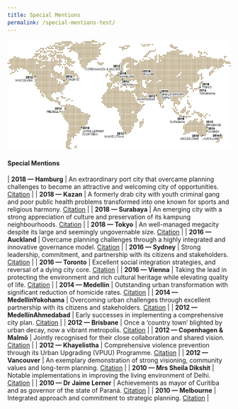 ```yaml
---
title: Special Mentions
permalink: /special-mentions-test/
---
```


![Special Mentions](/images/laureates/worldmap-special-mentions.jpg/)

#### **Special Mentions**

| **2018 — Hamburg** | An extraordinary port city that overcame planning challenges to become an attractive and welcoming city of opportunities. [Citation](/laureates/2018/special-mentions/hamburg/) | 
| **2018 — Kazan** | A formerly drab city with youth criminal gang and poor public health problems transformed into one known for sports and religious harmony. [Citation](/laureates/2018/special-mentions/hamburg/) |
| **2018 — Surabaya** | An emerging city with a strong appreciation of culture and preservation of its kampung neighbourhoods. [Citation](/laureates/2018/special-mentions/hamburg/) | 
| **2018 — Tokyo** | An well-managed megacity despite its large and seemingly ungovernable size. [Citation](/laureates/2018/special-mentions/hamburg/) |
| **2016 — Auckland** | Overcame planning challenges through a highly integrated and innovative governance model. [Citation](/laureates/2018/special-mentions/hamburg/) |
| **2016 — Sydney** | Strong leadership, commitment, and partnership with its citizens and stakeholders. [Citation](/laureates/2018/special-mentions/hamburg/) |
| **2016 — Toronto** | Excellent social integration strategies, and reversal of a dying city core. [Citation](/laureates/2018/special-mentions/hamburg/) | 
| **2016 — Vienna** | Taking the lead in protecting the environment and rich cultural heritage while elevating quality of life. [Citation](/laureates/2018/special-mentions/hamburg/) | 
| **2014 — Medellín** | Outstanding urban transformation with significant reduction of homicide rates. [Citation](/laureates/2018/special-mentions/hamburg/) | 
| **2014 — MedellínYokohama** | Overcoming urban challenges through excellent partnership with its citizens and stakeholders. [Citation](/laureates/2018/special-mentions/hamburg/) | 
| **2012 — MedellínAhmedabad** | Early successes in implementing a comprehensive city plan. [Citation](/laureates/2018/special-mentions/hamburg/) | 
| **2012 — Brisbane** | Once a ‘country town’ blighted by urban decay, now a vibrant metropolis. [Citation](/laureates/2018/special-mentions/hamburg/) | 
| **2012 — Copenhagen & Malmö** | Jointly recognised for their close collaboration and shared vision. [Citation](/laureates/2018/special-mentions/hamburg/) | 
| **2012 — Khayelistha** | Comprehensive violence prevention through its Urban Upgrading (VPUU) Programme. [Citation](/laureates/2018/special-mentions/hamburg/) | 
| **2012 — Vancouver** | An exemplary demonstration of strong visioning, community values and long-term planning. [Citation](/laureates/2018/special-mentions/hamburg/) | 
| **2010 — Mrs Sheila Dikshit** | Notable implementations in improving the living environment of Delhi. [Citation](/laureates/2018/special-mentions/hamburg/) | 
| **2010 — Dr Jaime Lerner** | Achievements as mayor of Curitiba and as governor of the state of Paraná. [Citation](/laureates/2018/special-mentions/hamburg/) | 
| **2010 — Melbourne** | Integrated approach and commitment to strategic planning. [Citation](/laureates/2018/special-mentions/hamburg/) | 
